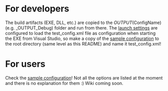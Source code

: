 # For developers

The build artifacts (EXE, DLL, etc.) are copied to the _OUTPUT_(ConfigName) (e.g. _OUTPUT_Debug) folder and run from there. The [launch settings](easyvlans/Properties/launchSettings.json) are configured to load the test_config.xml file as configuration when starting the EXE from Visual Studio, so make a copy of the [sample configuration](easyvlans/sample_config.xml) to the root directory (same level as this README) and name it test_config.xml!

# For users

Check the [sample configuration](easyvlans/sample_config.xml)! Not all the options are listed at the moment and there is no explanation for them :) Wiki coming soon.